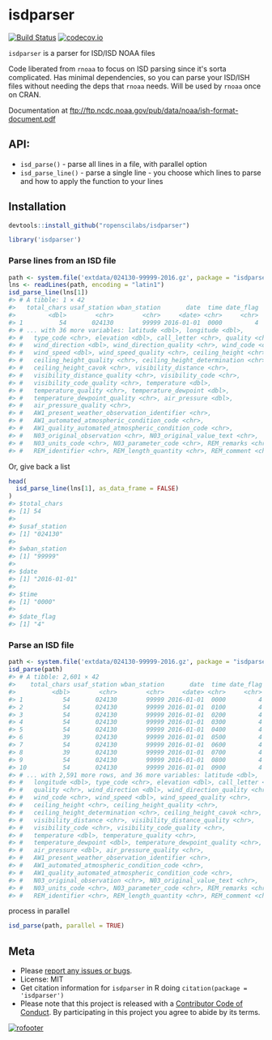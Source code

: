 isdparser
=========



[![Build Status](https://travis-ci.org/ropenscilabs/isdparser.svg?branch=master)](https://travis-ci.org/ropenscilabs/isdparser)
[![codecov.io](https://codecov.io/github/ropenscilabs/isdparser/coverage.svg?branch=master)](https://codecov.io/github/ropenscilabs/isdparser?branch=master)


`isdparser` is a parser for ISD/ISD NOAA files

Code liberated from `rnoaa` to focus on ISD parsing since it's sorta
complicated. Has minimal dependencies, so you can parse your ISD/ISH
files without needing the deps that `rnoaa` needs. Will be used by
`rnoaa` once on CRAN.

Documentation at ftp://ftp.ncdc.noaa.gov/pub/data/noaa/ish-format-document.pdf

## API:

* `isd_parse()` - parse all lines in a file, with parallel option
* `isd_parse_line()` - parse a single line - you choose which lines to parse
and how to apply the function to your lines

## Installation


```r
devtools::install_github("ropenscilabs/isdparser")
```


```r
library('isdparser')
```

### Parse lines from an ISD file


```r
path <- system.file('extdata/024130-99999-2016.gz', package = "isdparser")
lns <- readLines(path, encoding = "latin1")
isd_parse_line(lns[1])
#> # A tibble: 1 × 42
#>   total_chars usaf_station wban_station       date  time date_flag
#>         <dbl>        <chr>        <chr>     <date> <chr>     <chr>
#> 1          54       024130        99999 2016-01-01  0000         4
#> # ... with 36 more variables: latitude <dbl>, longitude <dbl>,
#> #   type_code <chr>, elevation <dbl>, call_letter <chr>, quality <chr>,
#> #   wind_direction <dbl>, wind_direction_quality <chr>, wind_code <chr>,
#> #   wind_speed <dbl>, wind_speed_quality <chr>, ceiling_height <chr>,
#> #   ceiling_height_quality <chr>, ceiling_height_determination <chr>,
#> #   ceiling_height_cavok <chr>, visibility_distance <chr>,
#> #   visibility_distance_quality <chr>, visibility_code <chr>,
#> #   visibility_code_quality <chr>, temperature <dbl>,
#> #   temperature_quality <chr>, temperature_dewpoint <dbl>,
#> #   temperature_dewpoint_quality <chr>, air_pressure <dbl>,
#> #   air_pressure_quality <chr>,
#> #   AW1_present_weather_observation_identifier <chr>,
#> #   AW1_automated_atmospheric_condition_code <chr>,
#> #   AW1_quality_automated_atmospheric_condition_code <chr>,
#> #   N03_original_observation <chr>, N03_original_value_text <chr>,
#> #   N03_units_code <chr>, N03_parameter_code <chr>, REM_remarks <chr>,
#> #   REM_identifier <chr>, REM_length_quantity <chr>, REM_comment <chr>
```

Or, give back a list


```r
head(
  isd_parse_line(lns[1], as_data_frame = FALSE)
)
#> $total_chars
#> [1] 54
#>
#> $usaf_station
#> [1] "024130"
#>
#> $wban_station
#> [1] "99999"
#>
#> $date
#> [1] "2016-01-01"
#>
#> $time
#> [1] "0000"
#>
#> $date_flag
#> [1] "4"
```

### Parse an ISD file


```r
path <- system.file('extdata/024130-99999-2016.gz', package = "isdparser")
isd_parse(path)
#> # A tibble: 2,601 × 42
#>    total_chars usaf_station wban_station       date  time date_flag
#>          <dbl>        <chr>        <chr>     <date> <chr>     <chr>
#> 1           54       024130        99999 2016-01-01  0000         4
#> 2           54       024130        99999 2016-01-01  0100         4
#> 3           54       024130        99999 2016-01-01  0200         4
#> 4           54       024130        99999 2016-01-01  0300         4
#> 5           54       024130        99999 2016-01-01  0400         4
#> 6           39       024130        99999 2016-01-01  0500         4
#> 7           54       024130        99999 2016-01-01  0600         4
#> 8           39       024130        99999 2016-01-01  0700         4
#> 9           54       024130        99999 2016-01-01  0800         4
#> 10          54       024130        99999 2016-01-01  0900         4
#> # ... with 2,591 more rows, and 36 more variables: latitude <dbl>,
#> #   longitude <dbl>, type_code <chr>, elevation <dbl>, call_letter <chr>,
#> #   quality <chr>, wind_direction <dbl>, wind_direction_quality <chr>,
#> #   wind_code <chr>, wind_speed <dbl>, wind_speed_quality <chr>,
#> #   ceiling_height <chr>, ceiling_height_quality <chr>,
#> #   ceiling_height_determination <chr>, ceiling_height_cavok <chr>,
#> #   visibility_distance <chr>, visibility_distance_quality <chr>,
#> #   visibility_code <chr>, visibility_code_quality <chr>,
#> #   temperature <dbl>, temperature_quality <chr>,
#> #   temperature_dewpoint <dbl>, temperature_dewpoint_quality <chr>,
#> #   air_pressure <dbl>, air_pressure_quality <chr>,
#> #   AW1_present_weather_observation_identifier <chr>,
#> #   AW1_automated_atmospheric_condition_code <chr>,
#> #   AW1_quality_automated_atmospheric_condition_code <chr>,
#> #   N03_original_observation <chr>, N03_original_value_text <chr>,
#> #   N03_units_code <chr>, N03_parameter_code <chr>, REM_remarks <chr>,
#> #   REM_identifier <chr>, REM_length_quantity <chr>, REM_comment <chr>
```

process in parallel


```r
isd_parse(path, parallel = TRUE)
```

## Meta

* Please [report any issues or bugs](https://github.com/ropenscilabs/isdparser/issues).
* License: MIT
* Get citation information for `isdparser` in R doing `citation(package = 'isdparser')`
* Please note that this project is released with a [Contributor Code of Conduct](CONDUCT.md). By participating in this project you agree to abide by its terms.

[![rofooter](http://ropensci.org/public_images/github_footer.png)](http://ropensci.org)
